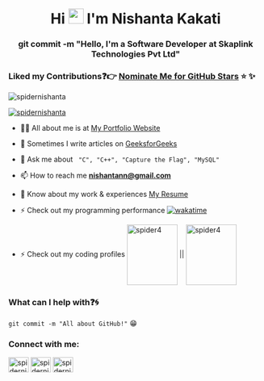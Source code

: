 <h1 align="center">Hi <img src="https://raw.githubusercontent.com/iampavangandhi/iampavangandhi/master/gifs/Hi.gif" width="30px"> I'm Nishanta Kakati</h1>
<h3 align="center">git commit -m "Hello, I'm a Software Developer at Skaplink Technologies Pvt Ltd"</h3>

### Liked my Contributions:question::point_right: [Nominate Me for GitHub Stars](https://stars.github.com/nominate/) :star: :sparkles:

<p align="left"> <img src="https://komarev.com/ghpvc/?username=spidernishanta&label=Profile%20views&color=0e75b6&style=flat" alt="spidernishanta" /> </p>

<p align="left"> <a href="https://twitter.com/KakatiNishanta" target="blank"><img src="https://img.shields.io/twitter/follow/KakatiNishanta?logo=twitter&style=for-the-badge" alt="spidernishanta" /></a> </p>


- 👨‍💻 All about me is at [My Portfolio Website](https://spidernishanta.github.io/)

- 📝 Sometimes I write articles on [GeeksforGeeks](https://auth.geeksforgeeks.org/user/spider004/articles)

- 💬 Ask me about ```  "C", "C++", "Capture the Flag", "MySQL"  ```

- 📫 How to reach me **nishantann@gmail.com**

- 📄 Know about my work & experiences [My Resume](https://spidernishanta.github.io/images/Nishanta%20Kakati's%20Resume.pdf)

- ⚡ Check out my programming performance [![wakatime](https://wakatime.com/badge/user/f9e4ae6a-d399-4c22-a6f1-645d0fe19421.svg)](https://wakatime.com/@f9e4ae6a-d399-4c22-a6f1-645d0fe19421)

- ⚡ Check out my coding profiles <a href="https://www.codechef.com/users/spider4" target="blank"><img align="center" src="https://cdn.codechef.com/images/cc-logo.svg" alt="spider4" height="120" width="100" /></a> || <a href="https://leetcode.com/spider4" target="blank"><img align="center" src="https://assets.leetcode.com/static_assets/public/webpack_bundles/images/logo-dark.e99485d9b.svg" alt="spider4" height="120" width="100" /></a>

### What can I help with:question::cyclone:
<code>git commit -m "All about GitHub!"</code> :grin:

<h3 align="left">Connect with me:</h3>
<p align="left">
<a href="https://twitter.com/KakatiNishanta" target="blank"><img align="center" src="https://raw.githubusercontent.com/rahuldkjain/github-profile-readme-generator/master/src/images/icons/Social/twitter.svg" alt="spidernishanta" height="30" width="40" /></a>
<a href="https://linkedin.com/in/spider004" target="blank"><img align="center" src="https://raw.githubusercontent.com/rahuldkjain/github-profile-readme-generator/master/src/images/icons/Social/linked-in-alt.svg" alt="spidernishanta" height="30" width="40" /></a>
<a href="https://wa.me/+916003644157" target="blank"><img align="center" src="https://i.pinimg.com/originals/8b/cb/f1/8bcbf1a288ab11207f17eb3c808b82d5.png" alt="spidernishanta" height="30" width="40" /></a>
</p>

